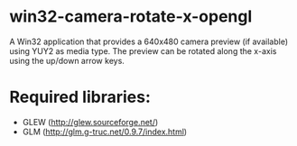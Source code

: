 # win32-camera-rotate-x-opengl
A Win32 application that provides a 640x480 camera preview (if available) using YUY2 as media type. The preview 
can be rotated along the x-axis using the up/down arrow keys.  

# Required libraries:
* GLEW (http://glew.sourceforge.net/)
* GLM (http://glm.g-truc.net/0.9.7/index.html)
